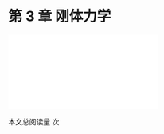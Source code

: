 # 第 3 章 刚体力学

<object data="第 3 章 刚体力学.pdf" type="application/pdf" width="150%" height="800">
    <embed src="第 3 章 刚体力学.pdf" type="application/pdf" />
</object>

<span id="busuanzi_container_page_pv">本文总阅读量 <span id="busuanzi_value_page_pv"></span> 次</span>